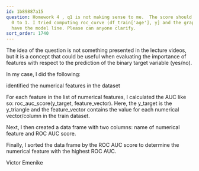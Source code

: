 ```yaml
---
id: 1b89887a15
question: Homework 4 , q1 is not making sense to me.  The score should be between
  0 to 1. I tried computing roc_curve (df_train['age'], y] and the graph does not
  have the model line. Please can anyone clarify.
sort_order: 1740
---
```


The idea of the question is not something presented in the lecture videos, but it is a concept that could be useful when evaluating the importance of features with respect to the prediction of the binary target variable (yes/no).

In my case, I did the following:

identified the numerical features in the dataset

For each feature in the list of numerical features, I calculated the AUC like so: roc_auc_score(y_target, feature_vector). Here, the y_target is the y_triangle and the feature_vector contains the value for each numerical vector/column in the train dataset.

Next, I then created a data frame with two columns: name of numerical feature and ROC AUC score.

Finally, I sorted the data frame by the ROC AUC score to determine the numerical feature with the highest ROC AUC.

Victor Emenike


